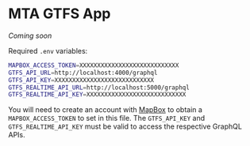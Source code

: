 # MTA GTFS App

_Coming soon_

Required `.env` variables:
```bash
MAPBOX_ACCESS_TOKEN=XXXXXXXXXXXXXXXXXXXXXXXXXXXX
GTFS_API_URL=http://localhost:4000/graphql
GTFS_API_KEY=XXXXXXXXXXXXXXXXXXXXXXXXXXXX
GTFS_REALTIME_API_URL=http://localhost:5000/graphql
GTFS_REALTIME_API_KEY=XXXXXXXXXXXXXXXXXXXXXXXXXXXX
```

You will need to create an account with [MapBox](https://www.mapbox.com/) to obtain a `MAPBOX_ACCESS_TOKEN` to set in this file. The `GTFS_API_KEY` and `GTFS_REALTIME_API_KEY` must be valid to access the respective GraphQL APIs.
